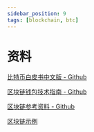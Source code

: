 ```yaml
---
sidebar_position: 9
tags: [blockchain, btc]
---
```


# 资料

[比特币白皮书中文版 - Github](https://github.com/xiaolai/bitcoin-whitepaper-chinese-translation)

[区块链钱包技术指南 - Github](https://github.com/guoshijiang/blockchain-wallet)

[区块链参考资料 - Github](https://github.com/cancerts/study-blockchain-referrence)

[区块链示例](https://andersbrownworth.com/blockchain/)
